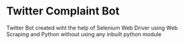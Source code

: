 <h1>Twitter Complaint Bot</h1>Twitter Bot created wiht the help of Selenium Web Driver using Web Scraping and Python <underline>without using any inbuilt python module</underline>

